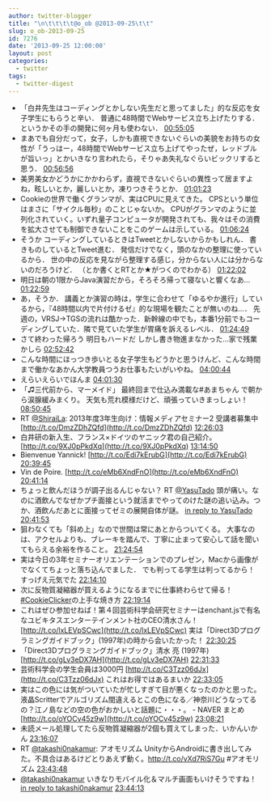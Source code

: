 ```yaml
---
author: twitter-blogger
title: "\n\t\t\t\t@o_ob @2013-09-25\t\t"
slug: o_ob-2013-09-25
id: 7276
date: '2013-09-25 12:00:00'
layout: post
categories:
  - twitter
tags:
  - twitter-digest
---
```


*   「白井先生はコーディングとかしない先生だと思ってました」的な反応を女子学生にもらうと辛い． 普通に48時間でWebサービス立ち上げたりする．というかその手の開発に何ヶ月も使わない． [00:55:05](http://twitter.com/o_ob/statuses/382533656419385345)
*   まあでも自分だって，女子，しかも直視できないぐらいの美貌をお持ちの女性が「うっはー，48時間でWebサービス立ち上げてやったぜ，レッドブルが旨いっ」とかいきなり言われたら，そりゃあ失礼なぐらいビックリすると思う． [00:56:56](http://twitter.com/o_ob/statuses/382534122037460994)
*   美男美女かどうかにかかわらず，直視できないぐらいの異性って居ますよね，眩しいとか，麗しいとか，凍りつきそうとか． [01:01:23](http://twitter.com/o_ob/statuses/382535241191026688)
*   Cookieの世界で働くグランマが、実はCPUに見えてきた。 CPSという単位はまさに「サイクル毎秒」のことじゃないか。 CPUがグランマのように並列化されていく。いずれ量子コンピュータが開発されても、我々はその消費を拡大させても制御できないことをこのゲームは示している。 [01:06:24](http://twitter.com/o_ob/statuses/382536505282949121)
*   そうか コーディングしているときはTweetとかしないからかもしれん． 書きものしているとTweet進む． 発信だけでなく，頭のなかの整理に使っているから． 世の中の反応を見ながら整理する感じ，分からない人には分からないのだろうけど． （とか書くとRTとか★がつくのでわかる） [01:22:02](http://twitter.com/o_ob/statuses/382540439913394176)
*   明日は朝の1限からJava演習だから，そろそろ帰って寝ないと響くなあ… [01:22:59](http://twitter.com/o_ob/statuses/382540677080293376)
*   あ，そうか． 講義とか演習の時は，学生に合わせて「ゆるやか進行」しているから，『48時間以内で片付けるゼ』的な現場を観たことが無いのね…． 先週の，VRSJ→TGSの流れは酷かった．新幹線の中でも，本番1分前でもコーディングしていた．隣で見ていた学生が胃痛を訴えるレベル． [01:24:49](http://twitter.com/o_ob/statuses/382541140659937281)
*   さて終わった帰ろう 明日もハードだ しかし書き物進まなかった…家で残業かしら [02:52:42](http://twitter.com/o_ob/statuses/382563254578343936)
*   こんな時間にほっつき歩いとる女子学生もどうかと思うけんど、こんな時間まで働かなあかん大学教員つうお仕事もたいがいやね。 [04:00:44](http://twitter.com/o_ob/statuses/382580375156817920)
*   えらいえらいでほんま [04:01:30](http://twitter.com/o_ob/statuses/382580568430350336)
*   「♫三代前から、マーメイド」 最終回まで仕込み満載な#あまちゃん で朝から涙腺緩みまくり。 天気も荒れ模様だけど、頑張っていきまっしょい！ [08:50:45](http://twitter.com/o_ob/statuses/382653361595494402)
*   RT [@ShiraiLa](http://twitter.com/ShiraiLa): 2013年度3年生向け：情報メディアセミナー2 受講者募集中 [http://t.co/DmzZDhZQfd](http://t.co/DmzZDhZQfd) [12:26:03](http://twitter.com/o_ob/statuses/382707545774645248)
*   白井研の新入生、フランス×ドイツのヤニック君の自己紹介。 [http://t.co/9XJ0pPkdXq](http://t.co/9XJ0pPkdXq) [13:14:50](http://twitter.com/o_ob/statuses/382719821973975041)
*   Bienvenue Yannick! [http://t.co/Edi7kErubG](http://t.co/Edi7kErubG) [20:39:45](http://twitter.com/o_ob/statuses/382831788126523392)
*   Vin de Poire. [http://t.co/eMb6XndFnO](http://t.co/eMb6XndFnO) [20:41:14](http://twitter.com/o_ob/statuses/382832161973207040)
*   ちょっと飲んだほうが調子出るんじゃない？ RT [@YasuTado](http://twitter.com/YasuTado) 頭が痛い。なのに酒飲んでなぜかプチ面接という就活までやってのけた謎の追い込み。つか、酒飲んだあとに面接ってゼミの展開自体が謎。 [in reply to YasuTado](http://twitter.com/YasuTado/statuses/382828342308663296) [20:41:53](http://twitter.com/o_ob/statuses/382832323370024960)
*   狙わなくても「斜め上」なので世間は常にあとからついてくる。 大事なのは、アクセルよりも、ブレーキを踏んで、丁寧に止まって安心して話を聞いてもらえる余裕を作ること。 [21:24:54](http://twitter.com/o_ob/statuses/382843149082558464)
*   実は今日の3年セミナーオリエンテーションでのプレゼン，Macから画像がでなくてちょっと落ち込んでました． でも判ってる学生は判ってるから！ すっげえ元気でた [22:14:10](http://twitter.com/o_ob/statuses/382855549848535041)
*   次に反物質凝縮器が買えるようになるまでに仕事終わらせて帰る！ [#CookieClicker](http://search.twitter.com/search?q=%23CookieClicker)の上手な焼き方 [22:19:14](http://twitter.com/o_ob/statuses/382856821637013504)
*   これはぜひ参加せねば！第４回芸術科学会研究セミナーはenchant.jsで有名なユビキタスエンターテインメント社のCEO清水さん！ [http://t.co/lxLEVpSCwc](http://t.co/lxLEVpSCwc) 実は「Direct3Dプログラミングガイドブック」(1997年)の時から会いたかった！ [22:30:25](http://twitter.com/o_ob/statuses/382859638216998912)
*   「Direct3Dプログラミングガイドブック」清水 亮 (1997年) [http://t.co/gLv3eDX7AH](http://t.co/gLv3eDX7AH) [22:31:33](http://twitter.com/o_ob/statuses/382859923370954752)
*   芸術科学会の学生会員は3000円 [http://t.co/C3Tzz06dJx](http://t.co/C3Tzz06dJx) これはお得ではあるまいか [22:33:05](http://twitter.com/o_ob/statuses/382860310807191552)
*   実はこの色には気がついていたが忙しすぎて目が悪くなったのかと思った。液晶Scritterでアルゴリズム間違えるとこの色になる／神奈川どうなってるの？江ノ島などの空の色がおかしいと話題に・・・。 - NAVER まとめ [http://t.co/oYOCv45z9w](http://t.co/oYOCv45z9w) [23:08:21](http://twitter.com/o_ob/statuses/382869181948899328)
*   未読メール処理してたら反物質凝縮器が2個も買えてしまった．いかんいかん [23:16:07](http://twitter.com/o_ob/statuses/382871137744457728)
*   RT [@takashi0nakamur](http://twitter.com/takashi0nakamur): アオモリズム UnityからAndroidに書き出してみた。不具合はあるけどとりあえず動く。http://t.co/vXd7RiS7Gu #アオモリズム [23:43:48](http://twitter.com/o_ob/statuses/382878106215649281)
*   [@takashi0nakamur](http://twitter.com/takashi0nakamur) いきなりモバイル化＆マルチ画面もいけそうですね！ [in reply to takashi0nakamur](http://twitter.com/takashi0nakamur/statuses/382400711100596224) [23:44:13](http://twitter.com/o_ob/statuses/382878209307467776)